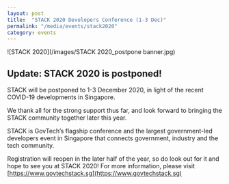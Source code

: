 ```yaml
---
layout: post
title:  "STACK 2020 Developers Conference (1-3 Dec)"
permalink: "/media/events/stack2020"
category: events
---
```


![STACK 2020](/images/STACK 2020_postpone banner.jpg)
 
## Update: STACK 2020 is postponed! ##

STACK will be postponed to 1-3 December 2020, in light of the recent COVID-19 developments in Singapore.

We thank all for the strong support thus far, and look forward to bringing the STACK community together later this year.

STACK is GovTech’s flagship conference and the largest government-led developers event in Singapore that connects government, industry and the tech community.

Registration will reopen in the later half of the year, so do look out for it and hope to see you at STACK 2020! For more information, please visit [https://www.govtechstack.sg](https://www.govtechstack.sg)
